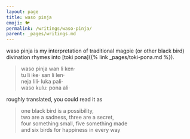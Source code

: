 ```yaml
---
layout: page
title: waso pinja
emoji: 🐦️
permalink: /writings/waso-pinja/
parent: _pages/writings.md
---
```

waso pinja is my interpretation of traditional magpie (or other black bird) divination rhymes into [toki pona]({% link _pages/toki-pona.md %}).

> waso pinja wan li ken·<br>
> tu li ike· san li len·<br>
> neja lili· luka pali·<br>
> waso kulu: pona ali·

roughly translated, you could read it as

> one black bird is a possibility,<br>
> two are a sadness, three are a secret,<br>
> four something small, five something made<br>
> and six birds for happiness in every way